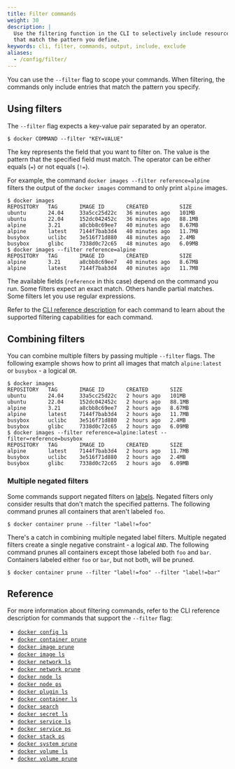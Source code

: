 ```yaml
---
title: Filter commands
weight: 30
description: |
  Use the filtering function in the CLI to selectively include resources
  that match the pattern you define.
keywords: cli, filter, commands, output, include, exclude
aliases:
  - /config/filter/
---
```


You can use the `--filter` flag to scope your commands. When filtering, the
commands only include entries that match the pattern you specify.

## Using filters

The `--filter` flag expects a key-value pair separated by an operator.

```console
$ docker COMMAND --filter "KEY=VALUE"
```

The key represents the field that you want to filter on.
The value is the pattern that the specified field must match.
The operator can be either equals (`=`) or not equals (`!=`).

For example, the command `docker images --filter reference=alpine` filters the
output of the `docker images` command to only print `alpine` images.

```console
$ docker images
REPOSITORY   TAG       IMAGE ID       CREATED          SIZE
ubuntu       24.04     33a5cc25d22c   36 minutes ago   101MB
ubuntu       22.04     152dc042452c   36 minutes ago   88.1MB
alpine       3.21      a8cbb8c69ee7   40 minutes ago   8.67MB
alpine       latest    7144f7bab3d4   40 minutes ago   11.7MB
busybox      uclibc    3e516f71d880   48 minutes ago   2.4MB
busybox      glibc     7338d0c72c65   48 minutes ago   6.09MB
$ docker images --filter reference=alpine
REPOSITORY   TAG       IMAGE ID       CREATED          SIZE
alpine       3.21      a8cbb8c69ee7   40 minutes ago   8.67MB
alpine       latest    7144f7bab3d4   40 minutes ago   11.7MB
```

The available fields (`reference` in this case) depend on the command you run.
Some filters expect an exact match. Others handle partial matches. Some filters
let you use regular expressions.

Refer to the [CLI reference description](#reference) for each command to learn
about the supported filtering capabilities for each command.

## Combining filters

You can combine multiple filters by passing multiple `--filter` flags. The
following example shows how to print all images that match `alpine:latest` or
`busybox` - a logical `OR`.

```console
$ docker images
REPOSITORY   TAG       IMAGE ID       CREATED       SIZE
ubuntu       24.04     33a5cc25d22c   2 hours ago   101MB
ubuntu       22.04     152dc042452c   2 hours ago   88.1MB
alpine       3.21      a8cbb8c69ee7   2 hours ago   8.67MB
alpine       latest    7144f7bab3d4   2 hours ago   11.7MB
busybox      uclibc    3e516f71d880   2 hours ago   2.4MB
busybox      glibc     7338d0c72c65   2 hours ago   6.09MB
$ docker images --filter reference=alpine:latest --filter=reference=busybox
REPOSITORY   TAG       IMAGE ID       CREATED       SIZE
alpine       latest    7144f7bab3d4   2 hours ago   11.7MB
busybox      uclibc    3e516f71d880   2 hours ago   2.4MB
busybox      glibc     7338d0c72c65   2 hours ago   6.09MB
```

### Multiple negated filters

Some commands support negated filters on [labels](/manuals/engine/manage-resources/labels.md).
Negated filters only consider results that don't match the specified patterns.
The following command prunes all containers that aren't labeled `foo`.

```console
$ docker container prune --filter "label!=foo"
```

There's a catch in combining multiple negated label filters. Multiple negated
filters create a single negative constraint - a logical `AND`. The following 
command prunes all containers except those labeled both `foo` and `bar`.
Containers labeled either `foo` or `bar`, but not both, will be pruned.

```console
$ docker container prune --filter "label!=foo" --filter "label!=bar"
```

## Reference

For more information about filtering commands, refer to the CLI reference
description for commands that support the `--filter` flag:

- [`docker config ls`](/reference/cli/docker/config/ls.md)
- [`docker container prune`](/reference/cli/docker/container/prune.md)
- [`docker image prune`](/reference/cli/docker/image/prune.md)
- [`docker image ls`](/reference/cli/docker/image/ls.md)
- [`docker network ls`](/reference/cli/docker/network/ls.md)
- [`docker network prune`](/reference/cli/docker/network/prune.md)
- [`docker node ls`](/reference/cli/docker/node/ls.md)
- [`docker node ps`](/reference/cli/docker/node/ps.md)
- [`docker plugin ls`](/reference/cli/docker/plugin/ls.md)
- [`docker container ls`](/reference/cli/docker/container/ls.md)
- [`docker search`](/reference/cli/docker/search.md)
- [`docker secret ls`](/reference/cli/docker/secret/ls.md)
- [`docker service ls`](/reference/cli/docker/service/ls.md)
- [`docker service ps`](/reference/cli/docker/service/ps.md)
- [`docker stack ps`](/reference/cli/docker/stack/ps.md)
- [`docker system prune`](/reference/cli/docker/system/prune.md)
- [`docker volume ls`](/reference/cli/docker/volume/ls.md)
- [`docker volume prune`](/reference/cli/docker/volume/prune.md)
